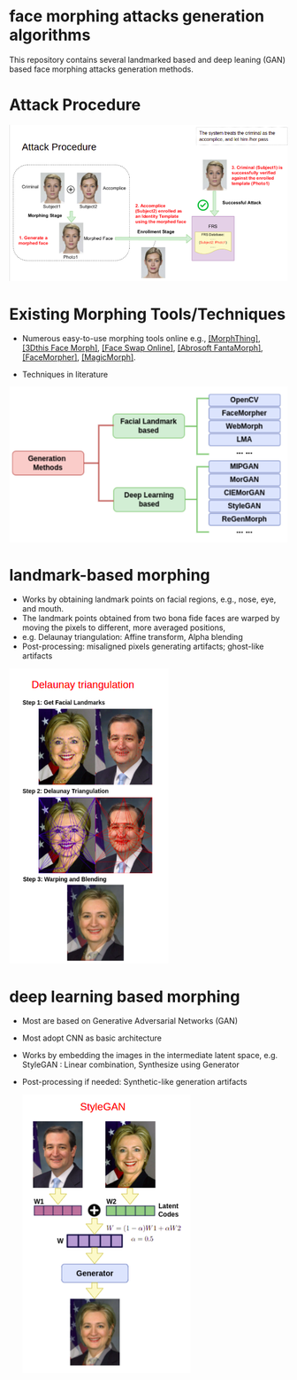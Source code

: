 # face morphing attacks generation algorithms

This repository contains several landmarked based and deep leaning (GAN) based face morphing attacks generation methods.

# Attack Procedure
![arch](fig/attack.png)

# Existing Morphing Tools/Techniques
* Numerous easy-to-use morphing tools online
   e.g., [[MorphThing]](https://www.morphthing.com/), [[3Dthis Face Morph]](https://3dthis.com/morph.htm), [[Face Swap Online]](https://faceswaponline.com/), [[Abrosoft FantaMorph]](http://www.fantamorph.com/), [[FaceMorpher]](http://www.facemorpher.com/), [[MagicMorph]](http://www.effectmatrix.com/morphing/).

* Techniques in literature

![arch](fig/tool.png)


# landmark-based morphing
 * Works by obtaining landmark points on facial regions, e.g., nose, eye, and mouth.
 * The landmark points obtained from two bona fide faces are warped by moving the pixels to different, more averaged positions, 
 * e.g. Delaunay triangulation: 
      Affine transform, 
      Alpha blending
* Post-processing:
   misaligned pixels generating artifacts; ghost-like artifacts
   
![arch](fig/landmark.png)

# deep learning based morphing
 * Most are based on Generative Adversarial Networks (GAN) 
 * Most adopt CNN as basic architecture
 * Works by embedding the images in the intermediate latent space, e.g. StyleGAN : 
         Linear combination,
         Synthesize using Generator
* Post-processing if needed: 
   Synthetic-like generation artifacts
   
   ![arch](fig/deep.png)

